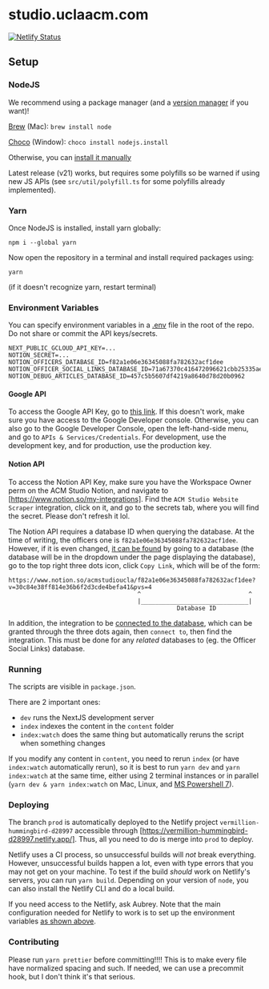 # studio.uclaacm.com

[![Netlify Status](https://api.netlify.com/api/v1/badges/8dd726a7-23aa-4b82-ae3b-8c1c034a01d9/deploy-status)](https://app.netlify.com/sites/vermillion-hummingbird-d28997/deploys)

## Setup

### NodeJS

We recommend using a package manager (and a [version manager](https://github.com/nvm-sh/nvm) if you want)!

[Brew](https://formulae.brew.sh/formula/node) (Mac): `brew install node`

[Choco](https://community.chocolatey.org/packages/nodejs.install) (Window): `choco install nodejs.install`

Otherwise, you can [install it manually](https://nodejs.org/en)

Latest release (v21) works, but requires some polyfills so be warned if using new JS APIs (see `src/util/polyfill.ts` for some polyfills already implemented).

### Yarn

Once NodeJS is installed, install yarn globally:

`npm i --global yarn`

Now open the repository in a terminal and install required packages using:

`yarn`

(if it doesn't recognize yarn, restart terminal)

### Environment Variables

You can specify environment variables in a [.env](https://www.npmjs.com/package/dotenv) file in the root of the repo. Do not share or commit the API keys/secrets.

```env
NEXT_PUBLIC_GCLOUD_API_KEY=...
NOTION_SECRET=...
NOTION_OFFICERS_DATABASE_ID=f82a1e06e36345088fa782632acf1dee
NOTION_OFFICER_SOCIAL_LINKS_DATABASE_ID=71a67370c416472096621cbb25335ae4
NOTION_DEBUG_ARTICLES_DATABASE_ID=457c5b5607df4219a8640d78d20b0962
```

#### Google API

To access the Google API Key, go to [this link](https://console.cloud.google.com/apis/credentials?project=studio-uclaacm-com). If this doesn't work, make sure you have access to the Google Developer console. Otherwise, you can also go to the Google Developer Console, open the left-hand-side menu, and go to `APIs & Services/Credentials`. For development, use the development key, and for production, use the production key.

#### Notion API

To access the Notion API Key, make sure you have the Workspace Owner perm on the ACM Studio Notion, and navigate to [https://www.notion.so/my-integrations]. Find the `ACM Studio Website Scraper` integration, click on it, and go to the secrets tab, where you will find the secret. Please don't refresh it lol.

The Notion API requires a database ID when querying the database. At the time of writing, the officers one is `f82a1e06e36345088fa782632acf1dee`. However, if it is even changed, [it can be found](https://developers.notion.com/reference/retrieve-a-database) by going to a database (the database will be in the dropdown under the page displaying the database), go to the top right three dots icon, click `Copy Link`, which will be of the form:

```text
https://www.notion.so/acmstudioucla/f82a1e06e36345088fa782632acf1dee?v=30c84e38ff814e36b6f2d3cde4befa41&pvs=4
                                    ^                              ^
                                    |______________________________|
                                               Database ID
```

In addition, the integration to be [connected to the database](https://www.notion.so/help/add-and-manage-connections-with-the-api), which can be granted through the three dots again, then `connect to`, then find the integration. This must be done for any *related* databases to (eg. the Officer Social Links) database.

### Running

The scripts are visible in `package.json`.

There are 2 important ones:

- `dev` runs the NextJS development server
- `index` indexes the content in the `content` folder
- `index:watch` does the same thing but automatically reruns the script when something changes

If you modify any content in `content`, you need to rerun `index` (or have `index:watch` automatically rerun), so it is best to run `yarn dev` and `yarn index:watch` at the same time, either using 2 terminal instances or in parallel (`yarn dev & yarn index:watch` on Mac, Linux, and [MS Powershell 7](https://learn.microsoft.com/en-us/powershell/scripting/install/installing-powershell-on-windows?view=powershell-7.4#msi)).

### Deploying

The branch `prod` is automatically deployed to the Netlify project `vermillion-hummingbird-d28997` accessible through [https://vermillion-hummingbird-d28997.netlify.app/]. Thus, all you need to do is merge into `prod` to deploy.

Netlify uses a CI process, so unsuccessful builds will *not* break everything. However, unsuccessful builds happen a lot, even with type errors that you may not get on your machine. To test if the build *should* work on Netlify's servers, you can run `yarn build`. Depending on your version of `node`, you can also install the Netlify CLI and do a local build.

If you need access to the Netlify, ask Aubrey. Note that the main configuration needed for Netlify to work is to set up the environment variables [as shown above](#environment-variables).

### Contributing

Please run `yarn prettier` before committing!!!! This is to make every file have normalized spacing and such. If needed, we can use a precommit hook, but I don't think it's that serious.
